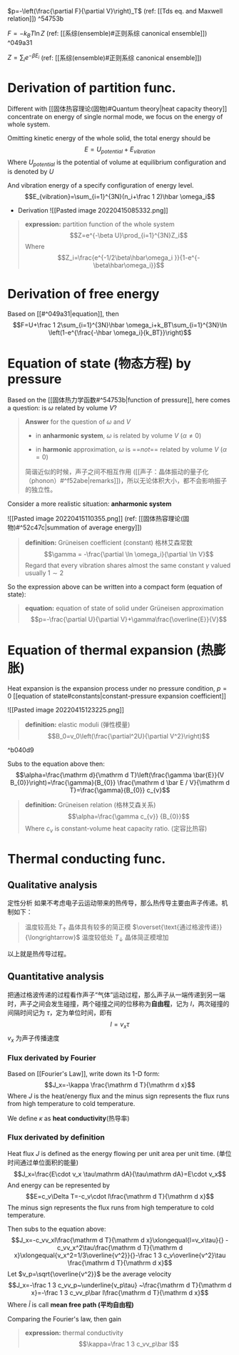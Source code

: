 $p=-\left(\frac{\partial F}{\partial V}\right)_T$  (ref: [[Tds eq.  and Maxwell relation]]) ^54753b

$F=-k_BT\ln Z$ (ref: [[系综(ensemble)#正则系综 canonical ensemble]]) ^049a31

$Z=\sum_i e^{-\beta E_i}$  (ref: [[系综(ensemble)#正则系综 canonical ensemble]])


# Derivation of partition func.
Different with [[固体热容理论(固物)#Quantum theory|heat capacity theory]]  concentrate on energy of single normal mode, we focus on the energy of whole system.

Omitting kinetic energy of the whole solid, the total energy should be
$$E=U_{potential}+E_{vibration}$$
Where $U_{potential}$ is the potential of volume at equilibrium configuration and is denoted by $U$

And vibration energy of a specify configuration of energy level.
$$E_{vibration}=\sum_{i=1}^{3N}(n_i+\frac 1 2)\hbar \omega_i$$
- Derivation
![[Pasted image 20220415085332.png]]


> **expression:**  partition function of the whole system
> $$Z=e^{-\beta U}\prod_{i=1}^{3N}Z_i$$
> Where $$Z_i=\frac{e^{-1/2\beta\hbar\omega_i }}{1-e^{-\beta\hbar\omega_i}}$$

# Derivation of free energy
Based on [[#^049a31|equation]], then 
$$F=U+\frac 1 2\sum_{i=1}^{3N}\hbar \omega_i+k_BT\sum_{i=1}^{3N}\ln \left(1-e^{\frac{-\hbar \omega_i}{k_BT}}\right)$$


# Equation of state (物态方程) by pressure 
Based on the [[固体热力学函数#^54753b|function of pressure]], here comes a question: is $\omega$ related by volume $V$?

>**Answer** for the question of $\omega$ and $V$ 
>- in **anharmonic system**, $\omega$ is related by volume $V$ ($\alpha\neq 0$)
>
>- in **harmonic** approximation, $\omega$ is ==_not_== related by volume $V$   ($\alpha =0$)
>
> 简谐近似的时候，声子之间不相互作用 ([[声子：晶体振动的量子化（phonon）#^f52abe|remarks]])，所以无论体积大小，都不会影响振子的独立性。

Consider a more realistic situation: **anharmonic system**

![[Pasted image 20220415110355.png]]
(ref: [[固体热容理论(固物)#^52c47c|summation of average energy]])


> **definition:** Grüneisen coefficient (constant) 格林艾森常数
> $$\gamma = -\frac{\partial \ln \omega_i}{\partial \ln V}$$
> Regard that every vibration shares almost the same constant $\gamma$ valued usually $1\sim 2$  

So the expression above can be written into a compact form (equation of state):

> **equation:** equation of state of solid under Grüneisen approximation
> $$p=-\frac{\partial U}{\partial V}+\gamma\frac{\overline{E}}{V}$$

# Equation of thermal expansion (热膨胀)
Heat expansion is the expansion process under no pressure condition, $p=0$
[[equation of state#constants|constant-pressure expansion coefficient]]

![[Pasted image 20220415123225.png]]
> **definition:** elastic moduli (弹性模量)
> $$B_0=v_0\left(\frac{\partial^2U}{\partial V^2}\right)$$

^b040d9

Subs to the equation above then:
$$\alpha=\frac{\mathrm d}{\mathrm d T}\left(\frac{\gamma \bar{E}}{V B_{0}}\right)=\frac{\gamma}{B_{0}} \frac{\mathrm d \bar E / V}{\mathrm d T}=\frac{\gamma}{B_{0}} c_{v}$$

> **definition:** Grüneisen relation (格林艾森关系)
> $$\alpha=\frac{\gamma c_{v}}  {B_{0}}$$
> Where $c_v$ is constant-volume heat capacity ratio. (定容比热容)


# Thermal conducting func.
## Qualitative analysis 
定性分析
如果不考虑电子云运动带来的热传导，那么热传导主要由声子传递。机制如下：
> 温度较高处 $T_{\uparrow}$  晶体具有较多的简正模 $\overset{\text{通过格波传递}}{\longrightarrow}$  温度较低处 $T_{\downarrow}$  晶体简正模增加

以上就是热传导过程。


## Quantitative analysis
把通过格波传递的过程看作声子“气体”运动过程，那么声子从一端传递到另一端时，声子之间会发生碰撞，两个碰撞之间的位移称为**自由程**，记为 $l$，两次碰撞的间隔时间记为 $\tau$，定为单位时间，即有
$$l=v_x\tau$$
$v_x$ 为声子传播速度


### Flux derivated by Fourier
Based on [[Fourier's Law]], write down its 1-D form:
$$J_x=-\kappa \frac{\mathrm d T}{\mathrm d x}$$
Where $J$ is the heat/energy flux and the minus sign represents the flux runs from high temperature to cold temperature.

We define $\kappa$ as **heat conductivity**(热导率)


### Flux derivated by definition
Heat flux $J$ is defined as the energy flowing per unit area per unit time.
(单位时间通过单位面积的能量)
$$J_x=\frac{E\cdot v_x \tau\mathrm dA}{\tau\mathrm dA}=E\cdot v_x$$
And energy can be represented by
$$E=c_v\Delta T=-c_v\cdot l\frac{\mathrm d T}{\mathrm d x}$$
 The minus sign represents the flux runs from high temperature to cold temperature.


Then subs to the equation above:
	$$J_x=-c_vv_xl\frac{\mathrm d T}{\mathrm d x}\xlongequal{l=v_x\tau}{} - c_vv_x^2\tau\frac{\mathrm d T}{\mathrm d x}\xlongequal{v_x^2=1/3\overline{v^2}}{}-\frac 1 3 c_v\overline{v^2}\tau \frac{\mathrm d T}{\mathrm d x}$$
Let $v_p=\sqrt{\overline{v^2}}$  be the average velocity 
$$J_x=-\frac 1 3 c_vv_p~\underline{v_p\tau} ~\frac{\mathrm d T}{\mathrm d x}=-\frac 1 3 c_vv_p\bar l\frac{\mathrm d T}{\mathrm d x}$$
Where $\bar l$ is call **mean free path (平均自由程)** 

Comparing the Fourier's law, then gain

> **expression:** thermal conductivity
> $$\kappa=\frac 1 3 c_vv_p\bar l$$
 

